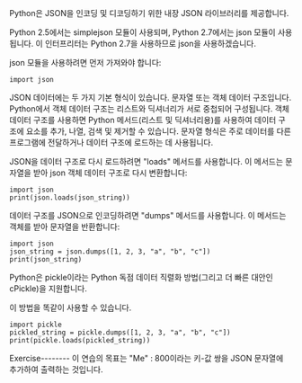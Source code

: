 Python은 JSON을 인코딩 및 디코딩하기 위한 내장 JSON 라이브러리를 제공합니다.

Python 2.5에서는 simplejson 모듈이 사용되며, Python 2.7에서는 json 모듈이 사용됩니다. 이 인터프리터는 Python 2.7을 사용하므로 json을 사용하겠습니다.

json 모듈을 사용하려면 먼저 가져와야 합니다:

    import json

JSON 데이터에는 두 가지 기본 형식이 있습니다. 문자열 또는 객체 데이터 구조입니다. Python에서 객체 데이터 구조는 리스트와 딕셔너리가 서로 중첩되어 구성됩니다. 객체 데이터 구조를 사용하면 Python 메서드(리스트 및 딕셔너리용)를 사용하여 데이터 구조에 요소를 추가, 나열, 검색 및 제거할 수 있습니다. 문자열 형식은 주로 데이터를 다른 프로그램에 전달하거나 데이터 구조에 로드하는 데 사용됩니다.

JSON을 데이터 구조로 다시 로드하려면 "loads" 메서드를 사용합니다. 이 메서드는 문자열을 받아 json 객체 데이터 구조로 다시 변환합니다:

    import json 
    print(json.loads(json_string))

데이터 구조를 JSON으로 인코딩하려면 "dumps" 메서드를 사용합니다. 이 메서드는 객체를 받아 문자열을 반환합니다:

    import json
    json_string = json.dumps([1, 2, 3, "a", "b", "c"])
    print(json_string)

Python은 pickle이라는 Python 독점 데이터 직렬화 방법(그리고 더 빠른 대안인 cPickle)을 지원합니다.

이 방법을 똑같이 사용할 수 있습니다.

    import pickle
    pickled_string = pickle.dumps([1, 2, 3, "a", "b", "c"])
    print(pickle.loads(pickled_string))

Exercise--------
이 연습의 목표는 "Me" : 800이라는 키-값 쌍을 JSON 문자열에 추가하여 출력하는 것입니다.